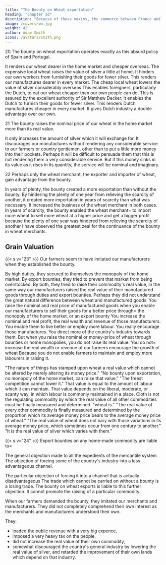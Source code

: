 ```yaml
---
title: "The Bounty on Wheat exportation"
heading: "Chapter 3d"
description: "Because of these maxims, the commerce between France and England has been subjected to so many discouragements and restraints"
image: /covers/wn.jpg
weight: 42
author: Adam Smith
icons: /avatars/smith.png
--- 
```



20 The bounty on wheat exportation operates exactly as this absurd policy of Spain and Portugal.

It renders our wheat dearer in the home market and cheaper overseas.
    The expensive local wheat raises the value of silver a little at home.
        It hinders our own workers from furnishing their goods for fewer silver.
        This renders our manufactures dearer in every market.
    The cheap local wheat lowers the value of silver considerably overseas
        This enables foreigners, particularly the Dutch, to eat our wheat cheaper than our own people can do.
            This is assured by the excellent authority of Sir Matthew Decker.
        It enables the Dutch to furnish their goods for fewer silver.
            This renders Dutch manufactures cheaper in every market.
            It gives Dutch industry a double advantage over our own.

21 The bounty raises the nominal price of our wheat in the home market more than its real value.

It only increases the amount of silver which it will exchange for.
It discourages our manufactures without rendering any considerable service to our farmers or country gentlemen, other than to put a little more money into their pockets.
    Perhaps it will be difficult to persuade them that this is not rendering them a very considerable service.
    But if this money sinks in its value as it rises in its quantity, the service will be nominal and imaginary.

22 Perhaps only the wheat merchant, the exporter and importer of wheat, gain advantage from the bounty.

In years of plenty, the bounty created a more exportation than without the bounty.
By hindering the plenty of one year from relieving the scarcity of another, it created more importation in years of scarcity than what was necessary.
It increased the business of the wheat merchant in both cases.
In years of scarcity, the bounty enabled the wheat merchant= 
    to import more wheat
    to sell more wheat at a higher price and get a bigger profit because the plenty of one year was hindered from relieving the scarcity of another
I have observed the greatest zeal for the continuance of the bounty in wheat merchants.



## Grain Valuation

{{< s v="23" >}} Our farmers seem to have imitated our manufacturers when they established the bounty.

By high duties, they secured to themselves the monopoly of the home market.
By export bounties, they tried to prevent that market from being overstocked.
    By both, they tried to raise their commodity's real value, in the same way our manufacturers raised the real value of their manufactured goods through duties and export bounties.
Perhaps they did not understand the great natural difference between wheat and manufactured goods.
    You raise the nominal and real price of manufactured goods when you enable our manufacturers to sell their goods for a better price through= 
        the monopoly of the home market, or
        an export bounty
    You increase the nominal and real profit, the real wealth and revenue of those manufacturers.
        You enable them to live better or employ more labour.
        You really encourage those manufactures.
        You direct more of the country's industry towards them.
    But when you raise the nominal or money-price of wheat through bounties or home monopolies, you do not raise its real value.
        You do not= 
            increase the real wealth or revenue of our farmers
            encourage the growth of wheat
                Because you do not enable farmers to maintain and employ more labourers in raising it.

"The nature of things has stamped upon wheat a real value which cannot be altered by merely altering its money price."
    "No bounty upon exportation, no monopoly of the home market, can raise that value."
    "The freest competition cannot lower it."
    That value is equal to the amount of labour which it can maintain.
    That value depends on the liberal, moderate, or scanty way, in which labour is commonly maintained in a place.
Cloth is not the regulating commodity by which the real value of all other commodities must be finally measured and determined.
    "wheat is."
"The real value of every other commodity is finally measured and determined by the proportion which its average money price bears to the average money price of wheat."
    "The real value of wheat does not vary with those variations in its average money price, which sometimes occur from one century to another."
    "It is the real value of silver which varies with them."


{{< s v="24" >}} Export bounties on any home-made commodity are liable to= 

The general objection made to all the expedients of the mercantile system
    The objection of forcing some of the country's industry into a less advantageous channel.

The particular objection of forcing it into a channel that is actually disadvantageous
    The trade which cannot be carried on without a bounty is a losing trade.
    The bounty on wheat exports is liable to this further objection.
    It cannot promote the raising of a particular commodity.

When our farmers demanded the bounty, they imitated our merchants and manufacturers. They did not completely comprehend their own interest as the merchants and manufacturers understood their own.

They:
- loaded the public revenue with a very big expence,
- imposed a very heavy tax on the people,
- did not increase the real value of their own commodity,
- somewhat discouraged the country's general industry by lowering the real value of silver, and
retarded the improvement of their own lands which depend on that industry.

